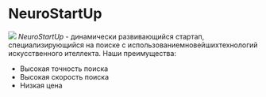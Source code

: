 # NeuroStartUp
![](https://netology-code.github.io/git-homeworks/introduction/assets/logo.png)
*NeuroStartUp* - динамически развивающийся стартап, специализирующийся на поиске с использованиемновейшихтехнологий искусственного ителлекта.
Наши преимущества:
* Высокая точность поиска
* Высокая скорость поиска
* Низкая цена